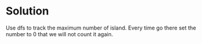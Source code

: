 # Solution
Use dfs to track the maximum number of island. Every time go there set the number to 0 that we will not count it again.
